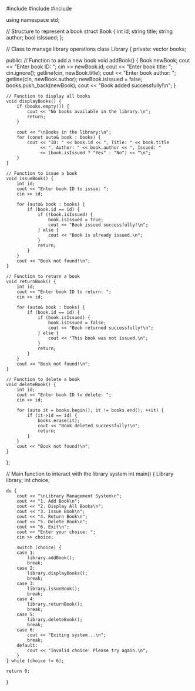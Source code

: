 #include <iostream>
#include <vector>
#include <string>

using namespace std;

// Structure to represent a book
struct Book {
    int id;
    string title;
    string author;
    bool isIssued;
};

// Class to manage library operations
class Library {
private:
    vector<Book> books;

public:
    // Function to add a new book
    void addBook() {
        Book newBook;
        cout << "Enter book ID: ";
        cin >> newBook.id;
        cout << "Enter book title: ";
        cin.ignore();
        getline(cin, newBook.title);
        cout << "Enter book author: ";
        getline(cin, newBook.author);
        newBook.isIssued = false;
        books.push_back(newBook);
        cout << "Book added successfully!\n";
    }

    // Function to display all books
    void displayBooks() {
        if (books.empty()) {
            cout << "No books available in the library.\n";
            return;
        }

        cout << "\nBooks in the library:\n";
        for (const auto& book : books) {
            cout << "ID: " << book.id << ", Title: " << book.title
                 << ", Author: " << book.author << ", Issued: " 
                 << (book.isIssued ? "Yes" : "No") << "\n";
        }
    }

    // Function to issue a book
    void issueBook() {
        int id;
        cout << "Enter book ID to issue: ";
        cin >> id;

        for (auto& book : books) {
            if (book.id == id) {
                if (!book.isIssued) {
                    book.isIssued = true;
                    cout << "Book issued successfully!\n";
                } else {
                    cout << "Book is already issued.\n";
                }
                return;
            }
        }
        cout << "Book not found!\n";
    }

    // Function to return a book
    void returnBook() {
        int id;
        cout << "Enter book ID to return: ";
        cin >> id;

        for (auto& book : books) {
            if (book.id == id) {
                if (book.isIssued) {
                    book.isIssued = false;
                    cout << "Book returned successfully!\n";
                } else {
                    cout << "This book was not issued.\n";
                }
                return;
            }
        }
        cout << "Book not found!\n";
    }

    // Function to delete a book
    void deleteBook() {
        int id;
        cout << "Enter book ID to delete: ";
        cin >> id;

        for (auto it = books.begin(); it != books.end(); ++it) {
            if (it->id == id) {
                books.erase(it);
                cout << "Book deleted successfully!\n";
                return;
            }
        }
        cout << "Book not found!\n";
    }
};

// Main function to interact with the library system
int main() {
    Library library;
    int choice;

    do {
        cout << "\nLibrary Management System\n";
        cout << "1. Add Book\n";
        cout << "2. Display All Books\n";
        cout << "3. Issue Book\n";
        cout << "4. Return Book\n";
        cout << "5. Delete Book\n";
        cout << "6. Exit\n";
        cout << "Enter your choice: ";
        cin >> choice;

        switch (choice) {
        case 1:
            library.addBook();
            break;
        case 2:
            library.displayBooks();
            break;
        case 3:
            library.issueBook();
            break;
        case 4:
            library.returnBook();
            break;
        case 5:
            library.deleteBook();
            break;
        case 6:
            cout << "Exiting system...\n";
            break;
        default:
            cout << "Invalid choice! Please try again.\n";
        }
    } while (choice != 6);

    return 0;
}
